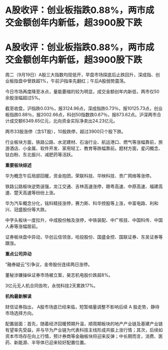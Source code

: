 # A股收评：创业板指跌0.88%，两市成交金额创年内新低，超3900股下跌

# A股收评：创业板指跌0.88%，两市成交金额创年内新低，超3900股下跌

周二（9月19日）A股三大指数均现低开，早盘市场探底后止跌回升，深成指、创业板指盘中曾跌超1%，午前沪指率先翻红；午后A股弱势震荡。

今日市场再度降至冰点，量能萎缩的较为明显，成交金额创年内新低，两市仅50余股涨幅超过5%。

截至收盘，沪指跌0.03％，报3124.96点，深成指跌0.73％，报10125.73点，创业板指跌0.88％，报2002.66点，科创50指数跌0.67％，报873.62点。沪深两市合计成交额6349.65亿元，北向资金实际净卖出24.23亿元。

两市33股涨停（含ST股），10股跌停，超过3900只个股下跌。

行业板块方面，铁路公路、水泥建材、石油行业、航运港口、燃气等涨幅靠前，旅游酒店、小金属、软件开发、家用轻工、教育等跌幅靠前。题材方面，星闪概念、钛白粉、东北振兴、减肥药等活跃。

**重要板块综述**

华为概念午后局部回暖，资金抱团，荣联科技、华映科技、贵广网络等涨停。

铁路公路板块逆势逞强，龙江交通、吉林高速涨停，赣粤高速、中原高速、福建高速、楚天高速等纷纷上涨。

华为汽车概念分化，铭科精技涨停，赛力斯、科华控股等上涨，中富电路、利和兴、冠盛股份等大跌。

中字头板块一度拉升，中成股份触及涨停，中铁装配、中广核技、中国科传、中国人寿等涨幅居前。

证券板块盘中异动，华创云信领涨，哈投股份、国盛金控、国联证券、东吴证券等跟涨。

**重点公司异动**

“融券疑云”引争议，金帝股份连续两日涨停。

董秘涉嫌操纵证券市场被立案，昊志机电股价跌超8%。

3亿元无人机合同告吹，永悦科技2天累跌17%。

**机构最新解读**

财信证券指出， A股市场底已经来临，短暂缩量调整不影响后续 A 股走势，静待市场选择方向。

配置层面：首先，随着经济回暖预期升温，顺周期板块的地产产业链及基建产业链有望率先受益，并与华为产业链为代表科技主线形成共振上涨行情；其次，后续如资本市场存在向上行情，预计券商等金融板块将迎来反弹；中长期而言，消费、医药、新能源、半导体已迎来较好配置位置。

